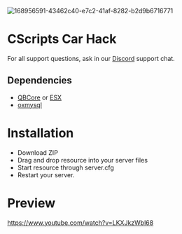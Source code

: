 ![168956591-43462c40-e7c2-41af-8282-b2d9b6716771](https://user-images.githubusercontent.com/55330408/217894339-62bf504a-ed86-4989-85a9-dfc18c3cafa0.png)

# CScripts Car Hack

For all support questions, ask in our [Discord](https://discord.gg/2kcXW3gRzg) support chat.

## Dependencies

- [QBCore](https://github.com/qbcore-framework/qb-core) or [ESX](https://github.com/esx-framework/esx_core)
- [oxmysql](https://github.com/overextended/oxmysql)

# Installation
* Download ZIP
* Drag and drop resource into your server files
* Start resource through server.cfg
* Restart your server.

# Preview
https://www.youtube.com/watch?v=LKXJkzWbl68
